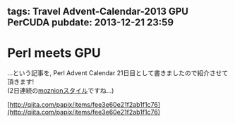 tags: Travel Advent-Calendar-2013 GPU PerCUDA
pubdate: 2013-12-21 23:59
---
# Perl meets GPU

...という記事を, Perl Advent Calendar 21日目として書きましたので紹介させて頂きます!  
(2日連続の[moznionスタイル](http://hachiojipm.github.io/entry/2013-12-08-usui-paren-vim.html)ですね...)

[http://qiita.com/papix/items/fee3e60e21f2ab1f1c76](http://qiita.com/papix/items/fee3e60e21f2ab1f1c76)

